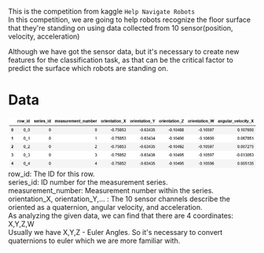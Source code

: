 This is the competition from kaggle `Help Navigate Robots`  
In this competition, we are going to help robots recognize the floor surface that they're standing on using data collected from 10 sensor(position, velocity, acceleration)  

Although we have got the sensor data, but it's necessary to create new features for the classification task, as that can be the critical factor to predict the surface which robots are standing on.

# Data  
![image](https://github.com/huangxilang901/huangxilang/blob/master/Help%20Navigate%20Robots/images/캡처.JPG)  
row_id: The ID for this row.  
series_id: ID number for the measurement series.  
measurement_number: Measurement number within the series.  
orientation_X, orientation_Y,... : The 10 sensor channels describe the oriented as a quaternion, angular velocity, and acceleration.  
As analyzing the given data, we can find that there are 4 coordinates: X,Y,Z,W  
Usually we have X,Y,Z - Euler Angles. So it's necessary to convert quaternions to euler which we are more familiar with.
